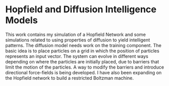 # Hopfield and Diffusion Intelligence Models

This work contains my simulation of a Hopfield Network and some simulations related to using properties of diffusion to yield intelligent patterns. The diffusion model needs work on the training component. The basic idea is to place particles on a grid in which the position of particles represents an input vector. The system can evolve in different ways depending on where the particles are initially placed, due to barriers that limit the motion of the particles. A way to modify the barriers and introduce directional force-fields is being developed. I have also been expanding on the Hopfield network to build a restricted Boltzman machine.
